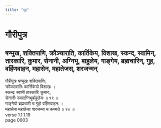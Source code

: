 ```yaml
---
title: "गुह"
---
```


# गौरीपुत्र
## षण्मुख, शक्तिपाणि, क्रौञ्चाराति, कार्तिकेय, विशाख, स्कन्द, स्वामिन्, तारकारि, कुमार, सेनानी, अग्निभू, बाहुलेय, गाङ्गेय, ब्रह्मचारिन्, गुह, वर्हिणवाहन, महासेन, महातेजस्, शरजन्मन्
गौरीपुत्रः षण्मुखः शक्तिपाणिः,<br />क्रौञ्चारातिः कार्त्तिकेयो विशाखः ।<br />स्कन्दः स्वामी तारकारिः कुमारः,<br />सेनानीः स्यादग्निभूर्बाहुलेयः ॥ १९ ॥<br />गाङ्गेयो ब्रह्मचारी च गुहो वर्हिणवाहनः ।<br />महासेना महातेजाः शरजन्मा च कथ्यते ॥ २० ॥<br />verse 1.1.1.19<br />page 0003

